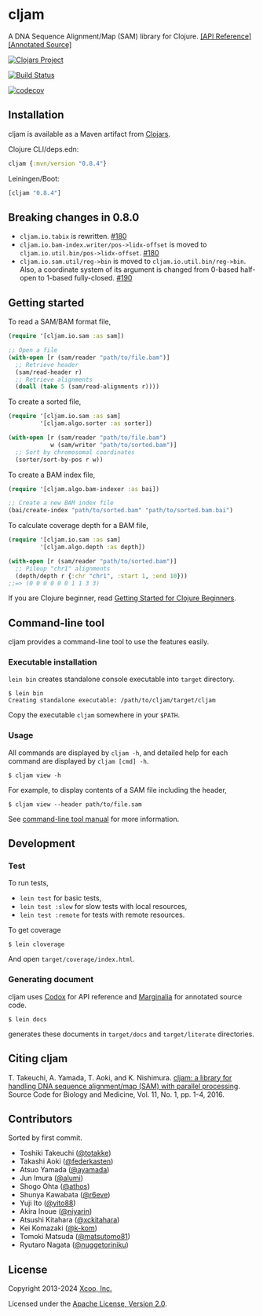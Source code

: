# cljam

A DNA Sequence Alignment/Map (SAM) library for Clojure. [[API Reference]][api-reference] [[Annotated Source]][annotated-source]

[![Clojars Project](https://img.shields.io/clojars/v/cljam.svg)](https://clojars.org/cljam)

[![Build Status](https://github.com/chrovis/cljam/workflows/main/badge.svg)](https://github.com/chrovis/cljam/actions)

[![codecov](https://codecov.io/gh/chrovis/cljam/branch/master/graph/badge.svg)](https://codecov.io/gh/chrovis/cljam)

## Installation

cljam is available as a Maven artifact from [Clojars](https://clojars.org/cljam).

Clojure CLI/deps.edn:

```clojure
cljam {:mvn/version "0.8.4"}
```

Leiningen/Boot:

```clojure
[cljam "0.8.4"]
```

## Breaking changes in 0.8.0

* `cljam.io.tabix` is rewritten. [#180](https://github.com/chrovis/cljam/pull/180)
* `cljam.io.bam-index.writer/pos->lidx-offset` is moved to `cljam.io.util.bin/pos->lidx-offset`. [#180](https://github.com/chrovis/cljam/pull/180)
* `cljam.io.sam.util/reg->bin` is moved to `cljam.io.util.bin/reg->bin`. Also, a coordinate system of its argument is changed from 0-based half-open to 1-based fully-closed. [#190](https://github.com/chrovis/cljam/pull/190)

## Getting started

To read a SAM/BAM format file,

```clojure
(require '[cljam.io.sam :as sam])

;; Open a file
(with-open [r (sam/reader "path/to/file.bam")]
  ;; Retrieve header
  (sam/read-header r)
  ;; Retrieve alignments
  (doall (take 5 (sam/read-alignments r))))
```

To create a sorted file,

```clojure
(require '[cljam.io.sam :as sam]
         '[cljam.algo.sorter :as sorter])

(with-open [r (sam/reader "path/to/file.bam")
            w (sam/writer "path/to/sorted.bam")]
  ;; Sort by chromosomal coordinates
  (sorter/sort-by-pos r w))
```

To create a BAM index file,

```clojure
(require '[cljam.algo.bam-indexer :as bai])

;; Create a new BAM index file
(bai/create-index "path/to/sorted.bam" "path/to/sorted.bam.bai")
```

To calculate coverage depth for a BAM file,

```clojure
(require '[cljam.io.sam :as sam]
         '[cljam.algo.depth :as depth])

(with-open [r (sam/reader "path/to/sorted.bam")]
  ;; Pileup "chr1" alignments
  (depth/depth r {:chr "chr1", :start 1, :end 10}))
;;=> (0 0 0 0 0 0 1 1 3 3)
```

If you are Clojure beginner, read [Getting Started for Clojure Beginners](https://github.com/chrovis/cljam/wiki/Getting-Started-for-Clojure-Beginners).

## Command-line tool

cljam provides a command-line tool to use the features easily.

### Executable installation

`lein bin` creates standalone console executable into `target` directory.

```console
$ lein bin
Creating standalone executable: /path/to/cljam/target/cljam
```

Copy the executable `cljam` somewhere in your `$PATH`.

### Usage

All commands are displayed by `cljam -h`, and detailed help for each command are displayed by `cljam [cmd] -h`.

```console
$ cljam view -h
```

For example, to display contents of a SAM file including the header,

```console
$ cljam view --header path/to/file.sam
```

See [command-line tool manual](https://github.com/chrovis/cljam/wiki/Command-line-tool) for more information.

## Development

### Test

To run tests,

- `lein test` for basic tests,
- `lein test :slow` for slow tests with local resources,
- `lein test :remote` for tests with remote resources.

To get coverage

```console
$ lein cloverage
```

And open `target/coverage/index.html`.

### Generating document

cljam uses [Codox](https://github.com/weavejester/codox) for API reference and
[Marginalia](https://github.com/gdeer81/marginalia) for annotated source code.

```console
$ lein docs
```

generates these documents in `target/docs` and `target/literate` directories.

## Citing cljam

T. Takeuchi, A. Yamada, T. Aoki, and K. Nishimura. [cljam: a library for handling DNA sequence alignment/map (SAM) with parallel processing](http://dx.doi.org/10.1186/s13029-016-0058-6). Source Code for Biology and Medicine, Vol. 11, No. 1, pp. 1-4, 2016.

## Contributors

Sorted by first commit.

- Toshiki Takeuchi ([@totakke](https://github.com/totakke))
- Takashi Aoki ([@federkasten](https://github.com/federkasten))
- Atsuo Yamada ([@ayamada](https://github.com/ayamada))
- Jun Imura ([@alumi](https://github.com/alumi))
- Shogo Ohta ([@athos](https://github.com/athos))
- Shunya Kawabata ([@r6eve](https://github.com/r6eve))
- Yuji Ito ([@yito88](https://github.com/yito88))
- Akira Inoue ([@niyarin](https://github.com/niyarin))
- Atsushi Kitahara ([@xckitahara](https://github.com/xckitahara))
- Kei Komazaki ([@k-kom](https://github.com/k-kom))
- Tomoki Matsuda ([@matsutomo81](https://github.com/matsutomo81))
- Ryutaro Nagata ([@nuggetoriniku](https://github.com/nuggetoriniku))

## License

Copyright 2013-2024 [Xcoo, Inc.](https://xcoo.jp/)

Licensed under the [Apache License, Version 2.0](LICENSE).

[api-reference]: https://chrovis.github.io/cljam/docs
[annotated-source]: https://chrovis.github.io/cljam/literate
